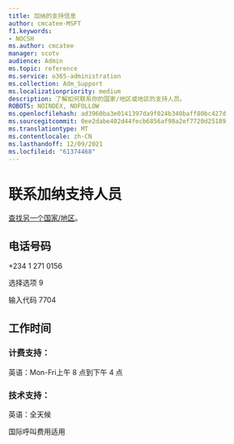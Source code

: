 ```yaml
---
title: 加纳的支持信息
author: cmcatee-MSFT
f1.keywords:
- NOCSH
ms.author: cmcatee
manager: scotv
audience: Admin
ms.topic: reference
ms.service: o365-administration
ms.collection: Adm_Support
ms.localizationpriority: medium
description: 了解如何联系你的国家/地区或地区的支持人员。
ROBOTS: NOINDEX, NOFOLLOW
ms.openlocfilehash: ad3960ba3e0141397da9f024b340baff80bc427d
ms.sourcegitcommit: 0ee2dabe402d44fecb6856af98a2ef7720d25189
ms.translationtype: MT
ms.contentlocale: zh-CN
ms.lasthandoff: 12/09/2021
ms.locfileid: "61374468"
---
```

# <a name="contact-support-for-ghana"></a>联系加纳支持人员

[查找另一个国家/地区](../get-help-support.md)。

## <a name="phone-number"></a>电话号码
+234 1 271 0156

选择选项 9

输入代码 7704

## <a name="hours"></a>工作时间
### <a name="billing-support"></a>计费支持：

英语：Mon-Fri上午 8 点到下午 4 点

### <a name="technical-support"></a>技术支持：

英语：全天候

国际呼叫费用适用
